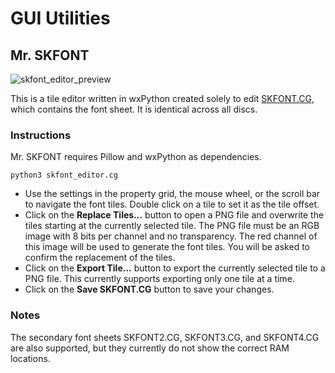 # GUI Utilities

## Mr. SKFONT
![skfont_editor_preview](https://github.com/TheOpponent/st3-translation-notes/assets/8432212/0611332e-6340-4dfd-8758-ab1ccd528d9c)

This is a tile editor written in wxPython created solely to edit [SKFONT.CG](https://github.com/TheOpponent/st3-translation-notes/wiki/SKFONT.CG), which contains the font sheet. It is identical across all discs.

### Instructions

Mr. SKFONT requires Pillow and wxPython as dependencies.

```python3 skfont_editor.cg```

- Use the settings in the property grid, the mouse wheel, or the scroll bar to navigate the font tiles. Double click on a tile to set it as the tile offset.
- Click on the **Replace Tiles...** button to open a PNG file and overwrite the tiles starting at the currently selected tile. The PNG file must be an RGB image with 8 bits per channel and no transparency. The red channel of this image will be used to generate the font tiles. You will be asked to confirm the replacement of the tiles.
- Click on the **Export Tile...** button to export the currently selected tile to a PNG file. This currently supports exporting only one tile at a time.
- Click on the **Save SKFONT.CG** button to save your changes.

### Notes
The secondary font sheets SKFONT2.CG, SKFONT3.CG, and SKFONT4.CG are also supported, but they currently do not show the correct RAM locations.
